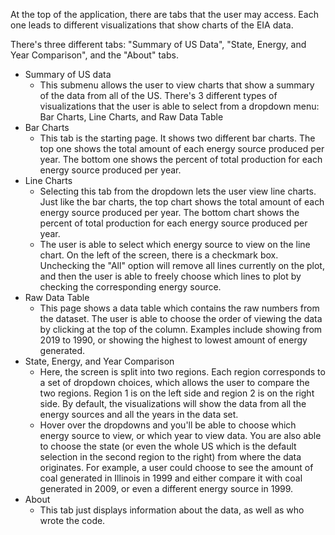 At the top of the application, there are tabs that the user may access. Each one leads to different visualizations that show charts of the EIA data.

There's three different tabs: "Summary of US Data", "State, Energy, and Year Comparison", and the "About" tabs.
- Summary of US data
  - This submenu allows the user to view charts that show a summary of the data from all of the US. There's 3 different types of visualizations that the user is able to select from a dropdown menu: Bar Charts, Line Charts, and Raw Data Table
- Bar Charts
  - This tab is the starting page. It shows two different bar charts. The top one shows the total amount of each energy source produced per year. The bottom one shows the percent of total production for each energy source produced per year.
- Line Charts
  -   Selecting this tab from the dropdown lets the user view line charts. Just like the bar charts, the top chart shows the total amount of each energy source produced per year. The bottom chart shows the percent of total production for each energy source produced per year.
  - The user is able to select which energy source to view on the line chart. On the left of the screen, there is a checkmark box. Unchecking the "All" option will remove all lines currently on the plot, and then the user is able to freely choose which lines to plot by checking the corresponding energy source.
- Raw Data Table
  - This page shows a data table which contains the raw numbers from the dataset. The user is able to choose the order of viewing the data by clicking at the top of the column. Examples include showing from 2019 to 1990, or showing the highest to lowest amount of energy generated.
- State, Energy, and Year Comparison
  - Here, the screen is split into two regions. Each region corresponds to a set of dropdown choices, which allows the user to compare the two regions. Region 1 is on the left side and region 2 is on the right side. By default, the visualizations will show the data from all the energy sources and all the years in the data set. 
  - Hover over the dropdowns and you'll be able to choose which energy source to view, or which year to view data. You are also able to choose the state (or even the whole US which is the default selection in the second region to the right) from where the data originates. For example, a user could choose to see the amount of coal generated in Illinois in 1999 and either compare it with coal generated in 2009, or even a different energy source in 1999.
- About
  - This tab just displays information about the data, as well as who wrote the code.
